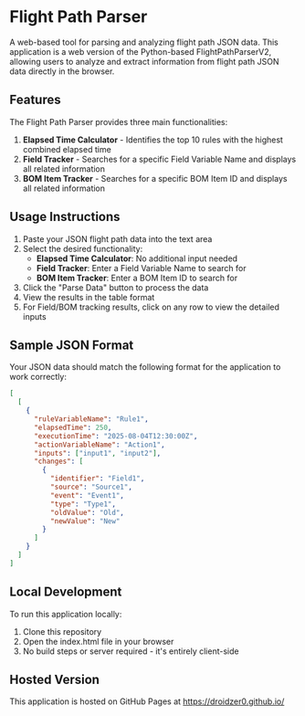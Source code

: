 # Flight Path Parser

A web-based tool for parsing and analyzing flight path JSON data. This application is a web version of the Python-based FlightPathParserV2, allowing users to analyze and extract information from flight path JSON data directly in the browser.

## Features

The Flight Path Parser provides three main functionalities:

1. **Elapsed Time Calculator** - Identifies the top 10 rules with the highest combined elapsed time
2. **Field Tracker** - Searches for a specific Field Variable Name and displays all related information
3. **BOM Item Tracker** - Searches for a specific BOM Item ID and displays all related information

## Usage Instructions

1. Paste your JSON flight path data into the text area
2. Select the desired functionality:
   - **Elapsed Time Calculator**: No additional input needed
   - **Field Tracker**: Enter a Field Variable Name to search for
   - **BOM Item Tracker**: Enter a BOM Item ID to search for
3. Click the "Parse Data" button to process the data
4. View the results in the table format
5. For Field/BOM tracking results, click on any row to view the detailed inputs

## Sample JSON Format

Your JSON data should match the following format for the application to work correctly:

```json
[
  [
    {
      "ruleVariableName": "Rule1",
      "elapsedTime": 250,
      "executionTime": "2025-08-04T12:30:00Z",
      "actionVariableName": "Action1",
      "inputs": ["input1", "input2"],
      "changes": [
        {
          "identifier": "Field1",
          "source": "Source1",
          "event": "Event1",
          "type": "Type1",
          "oldValue": "Old",
          "newValue": "New"
        }
      ]
    }
  ]
]
```

## Local Development

To run this application locally:

1. Clone this repository
2. Open the index.html file in your browser
3. No build steps or server required - it's entirely client-side

## Hosted Version

This application is hosted on GitHub Pages at https://droidzer0.github.io/
